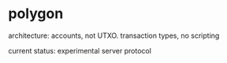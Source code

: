 # polygon

architecture: accounts, not UTXO. transaction types, no scripting

current status: experimental server protocol
